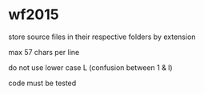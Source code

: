 # wf2015

store source files in their respective folders by extension

max 57 chars per line

do not use lower case L (confusion between 1 & l)

code must be tested